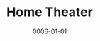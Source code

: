 ---
title: Home Theater
date: 0006-01-01
ico: mdi:speaker
color: pink-500
hardware:
  - type: Living Room
    name: Sony › KD55X85K
    sub:
      - TV
    link: https://amazon.com/dp/B09R9NT3FT?tag=qrayg-20
  - type: Living Room
    name: Sonos › Beam
    sub:
      - Soundbar
      - Gen 2
      - Black
    link: https://amazon.com/dp/B09GPYL7BJ?tag=qrayg-20
  - type: Living Room
    name: Sonos › One SL
    sub:
      - Rear
      - Surround x2
      - White
    link: https://amazon.com/dp/B07W8ZVXWR?tag=qrayg-20
  - type: Office
    name: Sony › XBR43X800E
    sub:
      - TV
    link: https://amazon.com/dp/B01MZFJWOS?tag=qrayg-20
  - type: Office
    name: Sonos › Beam
    sub:
      - Soundbar
      - Gen 1
      - Black
    link: https://amazon.com/dp/B09GPYL7BJ?tag=qrayg-20
  - type: Office
    name: Sonos › One SL
    sub:
      - Rear
      - Surround x2
      - Black
    link: https://amazon.com/dp/B07W8ZVXWR?tag=qrayg-20
  - type: Office
    name: Sonos › Sub Mini
    sub:
      - Subwoofer
      - Black
    link: https://amazon.com/dp/B0BGJV72YM?tag=qrayg-20
  - type: Basement
    name: Sony › KDL40V4100
    sub:
      - TV
    link: https://www.crutchfield.com/S-486JN9Njsnm/p_15840V4100/Sony-KDL-40V4100.html
  - type: Basement
    name: Sonos › Playbar
    sub:
      - Soundbar
    link: https://amazon.com/dp/B00AEMGGU2?tag=qrayg-20
  - type: Basement
    name: Sonos › Play 1
    sub:
      - Rear
      - Surround x2
      - White
    link: https://amazon.com/dp/B07W8ZVXWR?tag=qrayg-20
  - type: Basement
    name: Sonos › Sub Mini
    sub:
      - Subwoofer
      - White
    link: https://amazon.com/dp/B0BGJV72YM?tag=qrayg-20
  - type: Basement
    name: Sonos › Port
    sub:
      - Component
    link: https://amazon.com/dp/B07XMDYJRZ?tag=qrayg-20
    soon: true
  - type: Basement
    name: Pro-Ject › T1
    sub:
      - Phono
      - Walnut
    link: https://amazon.com/dp/B07Z8NHNZZ?tag=qrayg-20
  - type: Garage
    name: Panasonic › TC-P50ST60
    sub:
      - TV
    link: https://amazon.com/dp/B00AVRJK3K?tag=qrayg-20
---